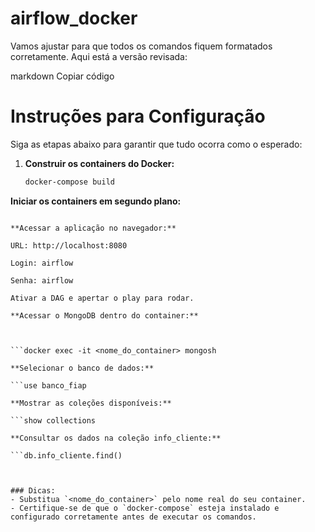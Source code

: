 # airflow_docker

Vamos ajustar para que todos os comandos fiquem formatados corretamente. Aqui está a versão revisada:

markdown
Copiar código
# Instruções para Configuração

Siga as etapas abaixo para garantir que tudo ocorra como o esperado:

1. **Construir os containers do Docker:**
   ```bash
   docker-compose build
   
**Iniciar os containers em segundo plano:**


```docker-compose up -d

**Acessar a aplicação no navegador:**

URL: http://localhost:8080

Login: airflow

Senha: airflow

Ativar a DAG e apertar o play para rodar.

**Acessar o MongoDB dentro do container:**



```docker exec -it <nome_do_container> mongosh

**Selecionar o banco de dados:**

```use banco_fiap

**Mostrar as coleções disponíveis:**

```show collections

**Consultar os dados na coleção info_cliente:**

```db.info_cliente.find()



### Dicas:
- Substitua `<nome_do_container>` pelo nome real do seu container.
- Certifique-se de que o `docker-compose` esteja instalado e configurado corretamente antes de executar os comandos.



